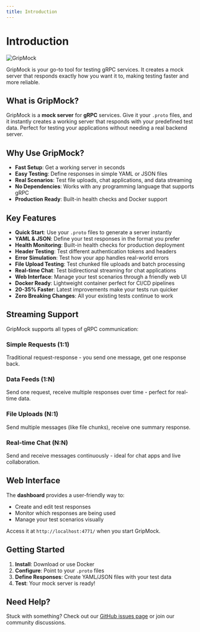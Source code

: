 ```yaml
---
title: Introduction
---
```


# Introduction

![GripMock](https://github.com/bavix/gripmock/assets/5111255/023aae40-5950-43ba-abd1-0803de6fd246)

GripMock is your go-to tool for testing gRPC services. It creates a mock server that responds exactly how you want it to, making testing faster and more reliable.

## What is GripMock?

GripMock is a **mock server** for **gRPC** services. Give it your `.proto` files, and it instantly creates a working server that responds with your predefined test data. Perfect for testing your applications without needing a real backend server.

## Why Use GripMock?

- **Fast Setup**: Get a working server in seconds
- **Easy Testing**: Define responses in simple YAML or JSON files
- **Real Scenarios**: Test file uploads, chat applications, and data streaming
- **No Dependencies**: Works with any programming language that supports gRPC
- **Production Ready**: Built-in health checks and Docker support

## Key Features

- **Quick Start**: Use your `.proto` files to generate a server instantly
- **YAML & JSON**: Define your test responses in the format you prefer
- **Health Monitoring**: Built-in health checks for production deployment
- **Header Testing**: Test different authentication tokens and headers
- **Error Simulation**: Test how your app handles real-world errors
- **File Upload Testing**: Test chunked file uploads and batch processing
- **Real-time Chat**: Test bidirectional streaming for chat applications
- **Web Interface**: Manage your test scenarios through a friendly web UI
- **Docker Ready**: Lightweight container perfect for CI/CD pipelines
- **20-35% Faster**: Latest improvements make your tests run quicker
- **Zero Breaking Changes**: All your existing tests continue to work

## Streaming Support

GripMock supports all types of gRPC communication:

### Simple Requests (1:1)
Traditional request-response - you send one message, get one response back.

### Data Feeds (1:N) <VersionTag version="v3.3.0" />
Send one request, receive multiple responses over time - perfect for real-time data.

### File Uploads (N:1) <VersionTag version="v3.4.0" />
Send multiple messages (like file chunks), receive one summary response.

### Real-time Chat (N:N) <VersionTag version="v3.4.0" />
Send and receive messages continuously - ideal for chat apps and live collaboration.

## Web Interface <VersionTag version="v3.0.0" />

The **dashboard** provides a user-friendly way to:
- Create and edit test responses
- Monitor which responses are being used
- Manage your test scenarios visually

Access it at `http://localhost:4771/` when you start GripMock.

## Getting Started

1. **Install**: Download or use Docker
2. **Configure**: Point to your `.proto` files
3. **Define Responses**: Create YAML/JSON files with your test data
4. **Test**: Your mock server is ready!

## Need Help?

Stuck with something? Check out our [GitHub issues page](https://github.com/bavix/gripmock/issues) or join our community discussions.
